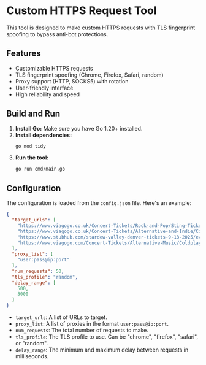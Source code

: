 # Custom HTTPS Request Tool

This tool is designed to make custom HTTPS requests with TLS fingerprint spoofing to bypass anti-bot protections.

## Features

- Customizable HTTPS requests
- TLS fingerprint spoofing (Chrome, Firefox, Safari, random)
- Proxy support (HTTP, SOCKS5) with rotation
- User-friendly interface
- High reliability and speed

## Build and Run

1. **Install Go:** Make sure you have Go 1.20+ installed.
2. **Install dependencies:**
   ```bash
   go mod tidy
   ```
3. **Run the tool:**
   ```bash
   go run cmd/main.go
   ```

## Configuration

The configuration is loaded from the `config.json` file. Here's an example:

```json
{
  "target_urls": [
    "https://www.viagogo.co.uk/Concert-Tickets/Rock-and-Pop/Sting-Tickets/E-157332132",
    "https://www.viagogo.co.uk/Concert-Tickets/Alternative-and-Indie/Coldplay-Tickets/E-155391504",
    "https://www.stubhub.com/stardew-valley-denver-tickets-9-13-2025/event/156264784",
    "https://www.viagogo.com/Concert-Tickets/Alternative-Music/Coldplay-Tickets/E-155741198"
  ],
  "proxy_list": [
    "user:pass@ip:port"
  ],
  "num_requests": 50,
  "tls_profile": "random",
  "delay_range": [
    500,
    3000
  ]
}
```

- `target_urls`: A list of URLs to target.
- `proxy_list`: A list of proxies in the format `user:pass@ip:port`.
- `num_requests`: The total number of requests to make.
- `tls_profile`: The TLS profile to use. Can be "chrome", "firefox", "safari", or "random".
- `delay_range`: The minimum and maximum delay between requests in milliseconds.
